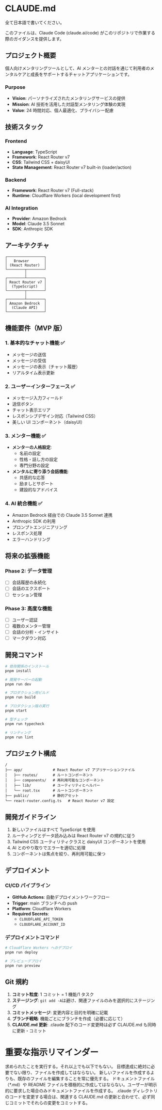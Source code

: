 # CLAUDE.md

全て日本語で書いてください。

このファイルは、Claude Code (claude.ai/code) がこのリポジトリで作業する際のガイダンスを提供します。

## プロジェクト概要

個人向けメンタリングツールとして、AI メンターとの対話を通じて利用者のメンタルケアと成長をサポートするチャットアプリケーションです。

### Purpose

- **Vision**: パーソナライズされたメンタリングサービスの提供
- **Mission**: AI 技術を活用した対話型メンタリング体験の実現
- **Value**: 24 時間対応、個人最適化、プライバシー配慮

## 技術スタック

### Frontend

- **Language**: TypeScript
- **Framework**: React Router v7
- **CSS**: Tailwind CSS + daisyUI
- **State Management**: React Router v7 built-in (loader/action)

### Backend

- **Framework**: React Router v7 (Full-stack)
- **Runtime**: Cloudflare Workers (local development first)

### AI Integration

- **Provider**: Amazon Bedrock
- **Model**: Claude 3.5 Sonnet
- **SDK**: Anthropic SDK

## アーキテクチャ

```
┌─────────────────┐
│   Browser       │
│ (React Router)  │
└────────┬────────┘
         │
┌────────┴────────┐
│ React Router v7 │
│  (TypeScript)   │
└────────┬────────┘
         │
┌────────┴────────┐
│ Amazon Bedrock  │
│  (Claude API)   │
└─────────────────┘
```

## 機能要件（MVP 版）

### 1. 基本的なチャット機能 ✅

- メッセージの送信
- メッセージの受信
- メッセージの表示（チャット履歴）
- リアルタイム表示更新

### 2. ユーザーインターフェース ✅

- メッセージ入力フィールド
- 送信ボタン
- チャット表示エリア
- レスポンシブデザイン対応（Tailwind CSS）
- 美しい UI コンポーネント（daisyUI）

### 3. メンター機能 ✅

- **メンターの人格設定**:
  - 名前の設定
  - 性格・話し方の設定
  - 専門分野の設定
- **メンタルに寄り添う会話機能**:
  - 共感的な応答
  - 励ましとサポート
  - 建設的なアドバイス

### 4. AI 統合機能 ✅

- Amazon Bedrock 経由での Claude 3.5 Sonnet 連携
- Anthropic SDK の利用
- プロンプトエンジニアリング
- レスポンス処理
- エラーハンドリング

## 将来の拡張機能

### Phase 2: データ管理

- [ ] 会話履歴の永続化
- [ ] 会話のエクスポート
- [ ] セッション管理

### Phase 3: 高度な機能

- [ ] ユーザー認証
- [ ] 複数のメンター管理
- [ ] 会話の分析・インサイト
- [ ] マークダウン対応

## 開発コマンド

```bash
# 依存関係のインストール
pnpm install

# 開発サーバーの起動
pnpm run dev

# プロダクション用ビルド
pnpm run build

# プロダクション版の実行
pnpm start

# 型チェック
pnpm run typecheck

# リンティング
pnpm run lint
```

## プロジェクト構成

```
/
├── app/              # React Router v7 アプリケーションファイル
│   ├── routes/       # ルートコンポーネント
│   ├── components/   # 再利用可能なコンポーネント
│   ├── lib/          # ユーティリティとヘルパー
│   └── root.tsx      # ルートコンポーネント
├── public/           # 静的アセット
└── react-router.config.ts   # React Router v7 設定
```

## 開発ガイドライン

1. 新しいファイルはすべて TypeScript を使用
2. ルーティングとデータ読み込みは React Router v7 の規約に従う
3. Tailwind CSS ユーティリティクラスと daisyUI コンポーネントを使用
4. AI とのやり取りでエラーを適切に処理
5. コンポーネントは焦点を絞り、再利用可能に保つ

## デプロイメント

### CI/CD パイプライン

- **GitHub Actions**: 自動デプロイメントワークフロー
- **Trigger**: main ブランチへの push
- **Platform**: Cloudflare Workers
- **Required Secrets**:
  - `CLOUDFLARE_API_TOKEN`
  - `CLOUDFLARE_ACCOUNT_ID`

### デプロイメントコマンド

```bash
# Cloudflare Workers へのデプロイ
pnpm run deploy

# プレビューデプロイ
pnpm run preview
```

## Git 規約

1. **コミット粒度**: 1 コミット = 1 機能/1 タスク
2. **ステージング**: `git add -A`は避け、関連ファイルのみを選択的にステージング
3. **コミットメッセージ**: 変更内容と目的を明確に記載
4. **ブランチ戦略**: 機能ごとにブランチを作成（必要に応じて）
5. **CLAUDE.md 更新**: .claude 配下のコード変更時は必ず CLAUDE.md も同時に更新・コミット

# 重要な指示リマインダー

求められたことを実行する。それ以上でも以下でもない。
目標達成に絶対に必要でない限り、ファイルを作成してはならない。
新しいファイルを作成するよりも、既存のファイルを編集することを常に優先する。
ドキュメントファイル（*.md）や README ファイルを積極的に作成してはならない。ユーザーが明示的に要求した場合のみドキュメントファイルを作成する。
.claude ディレクトリのコードを変更する場合は、関連する CLAUDE.md の更新と合わせて、必ず同じコミットでそれらの変更をコミットする。
